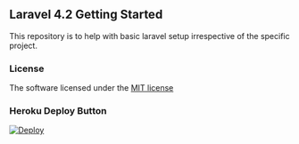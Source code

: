 ## Laravel 4.2 Getting Started

This repository is to help with basic laravel setup irrespective of the specific project.

### License

The software licensed under the [MIT license](http://opensource.org/licenses/MIT)

### Heroku Deploy Button

[![Deploy](https://www.herokucdn.com/deploy/button.svg)](https://heroku.com/deploy?template=https://github.com/singularity-is-i/laravel-5-2-mysql-bootstrap)

